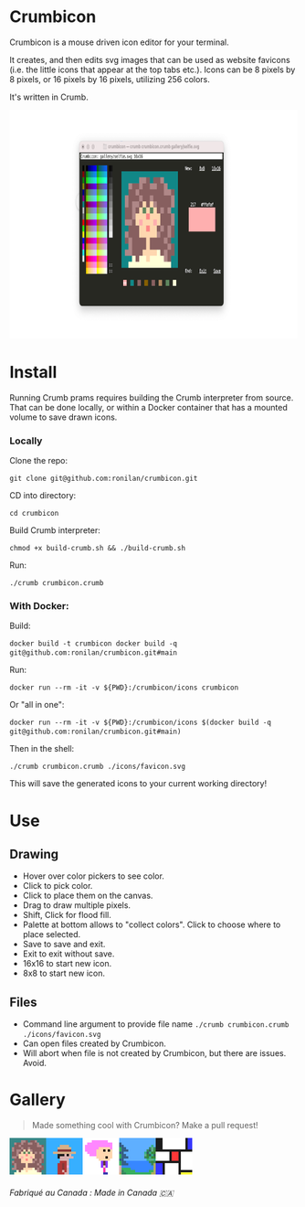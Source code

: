 # Crumbicon

Crumbicon is a mouse driven icon editor for your terminal. 

It creates, and then edits svg images that can be used as website favicons (i.e. the little icons that appear at the top tabs etc.). Icons can be 8 pixels by 8 pixels, or 16 pixels by 16 pixels, utilizing 256 colors. 

It's written in Crumb.

<p align=center><img src="./media/social.png" alt="banner" height="400"/></p>

# Install

Running Crumb prams requires building the Crumb interpreter from source. That can be done locally, or within a Docker container that has a mounted volume to save drawn icons.

### Locally

Clone the repo: 
```
git clone git@github.com:ronilan/crumbicon.git
```

CD into directory: 
```
cd crumbicon
```

Build Crumb interpreter: 
```
chmod +x build-crumb.sh && ./build-crumb.sh
```

Run:
```
./crumb crumbicon.crumb
```

### With Docker:

Build: 
```
docker build -t crumbicon docker build -q git@github.com:ronilan/crumbicon.git#main
```
Run: 
```
docker run --rm -it -v ${PWD}:/crumbicon/icons crumbicon
```

Or "all in one": 
```
docker run --rm -it -v ${PWD}:/crumbicon/icons $(docker build -q git@github.com:ronilan/crumbicon.git#main)
```

Then in the shell:
```
./crumb crumbicon.crumb ./icons/favicon.svg
```

This will save the generated icons to your current working directory!

# Use

## Drawing

- Hover over color pickers to see color.
- Click to pick color.
- Click to place them on the canvas.
- Drag to draw multiple pixels.
- Shift, Click for flood fill.
- Palette at bottom allows to "collect colors". Click to choose where to place selected.
- Save to save and exit.
- Exit to exit without save.
- 16x16 to start new icon.
- 8x8 to start new icon.

## Files
- Command line argument to provide file name `./crumb crumbicon.crumb ./icons/favicon.svg` 
- Can open files created by Crumbicon.
- Will abort when file is not created by Crumbicon, but there are issues. Avoid.

# Gallery

> Made something cool with Crumbicon? Make a pull request!

<img src="./gallery/selfie.svg" width="64"><img src="./gallery/luffy.svg" width="64"><img src="./gallery/pinky.svg" width="64"><img src="./gallery/lake.svg" width="64"><img src="./gallery/mondrian.svg" width="64">

###### Fabriqué au Canada : Made in Canada 🇨🇦